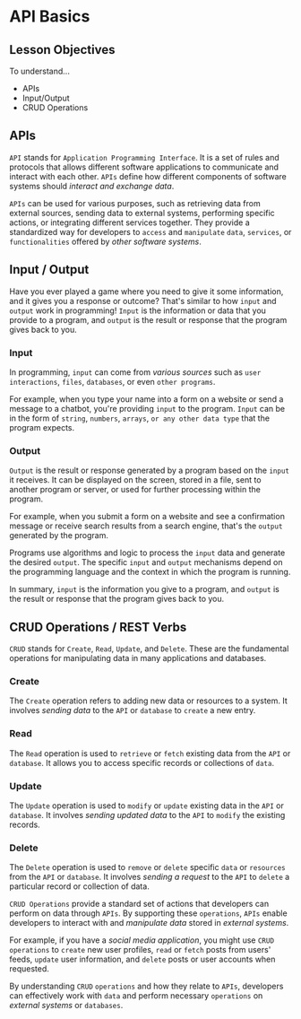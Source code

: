 # API Basics

## Lesson Objectives

To understand...

- APIs
- Input/Output
- CRUD Operations

## APIs

`API` stands for `Application Programming Interface`. It is a set of rules and protocols that allows different software applications to communicate and interact with each other. `APIs` define how different components of software systems should *interact and exchange data*.

`APIs` can be used for various purposes, such as retrieving data from external sources, sending data to external systems, performing specific actions, or integrating different services together. They provide a standardized way for developers to `access` and `manipulate` `data`, `services`, or `functionalities` offered by *other software systems*.

## Input / Output

Have you ever played a game where you need to give it some information, and it gives you a response or outcome? That's similar to how `input` and `output` work in programming! `Input` is the information or data that you provide to a program, and `output` is the result or response that the program gives back to you.

### Input

In programming, `input` can come from *various sources* such as `user interactions`, `files`, `databases`, or even `other programs`. 

For example, when you type your name into a form on a website or send a message to a chatbot, you're providing `input` to the program. `Input` can be in the form of `string`, `numbers`, `arrays`, `or any other data type` that the program expects.

### Output

`Output` is the result or response generated by a program based on the `input` it receives. It can be displayed on the screen, stored in a file, sent to another program or server, or used for further processing within the program. 

For example, when you submit a form on a website and see a confirmation message or receive search results from a search engine, that's the `output` generated by the program.

Programs use algorithms and logic to process the `input` data and generate the desired `output`. The specific `input` and `output` mechanisms depend on the programming language and the context in which the program is running.

In summary, `input` is the information you give to a program, and `output` is the result or response that the program gives back to you.

## CRUD Operations / REST Verbs

`CRUD` stands for `Create`, `Read`, `Update`, and `Delete`. These are the fundamental operations for manipulating data in many applications and databases.

### Create

The `Create` operation refers to adding new data or resources to a system. It involves *sending data* to the `API` or `database` to `create` a new entry.

### Read

The `Read` operation is used to `retrieve` or `fetch` existing data from the `API` or `database`. It allows you to access specific records or collections of `data`.

### Update

The `Update` operation is used to `modify` or `update` existing data in the `API` or `database`. It involves *sending updated data* to the `API` to `modify` the existing records.

### Delete

The `Delete` operation is used to `remove` or `delete` specific `data` or `resources` from the `API` or `database`. It involves *sending a request* to the `API` to `delete` a particular record or collection of data.

`CRUD Operations` provide a standard set of actions that developers can perform on data through `APIs`. By supporting these `operations`, `APIs` enable developers to interact with and *manipulate data* stored in *external systems*.

For example, if you have a *social media application*, you might use `CRUD` `operations` to `create` new user profiles, `read` or `fetch` posts from users' feeds, `update` user information, and `delete` posts or user accounts when requested.

By understanding `CRUD` `operations` and how they relate to `APIs`, developers can effectively work with `data` and perform necessary ``operations`` on *external systems* or `databases`.
